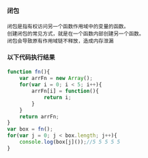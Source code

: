 #### 闭包
    闭包是指有权访问另一个函数作用域中的变量的函数。
    创建闭包的常见方式，就是在一个函数内部创建另一个函数。
    闭包会导致原有作用域链不释放，造成内存泄漏
#### 以下代码执行结果
```javascript
function fn(){
    var arrFn = new Array();
    for(var i = 0; i < 5; i++){
        arrFn[i] = function(){
            return i;
        }
    }
    return arrFn;
}
var box = fn();
for(var j = 0; j < box.length; j++){
    console.log(box[j]());//5 5 5 5 5
}
```